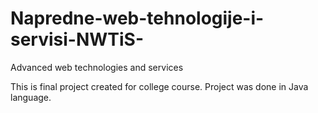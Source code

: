 # Napredne-web-tehnologije-i-servisi-NWTiS-
Advanced web technologies and services

This is final project created for college course. Project was done in Java language.

